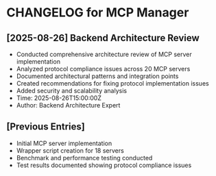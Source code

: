 # CHANGELOG for MCP Manager

## [2025-08-26] Backend Architecture Review
- Conducted comprehensive architecture review of MCP server implementation
- Analyzed protocol compliance issues across 20 MCP servers
- Documented architectural patterns and integration points
- Created recommendations for fixing protocol implementation issues
- Added security and scalability analysis
- Time: 2025-08-26T15:00:00Z
- Author: Backend Architecture Expert

## [Previous Entries]
- Initial MCP server implementation
- Wrapper script creation for 18 servers
- Benchmark and performance testing conducted
- Test results documented showing protocol compliance issues